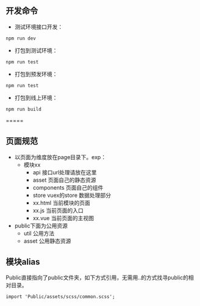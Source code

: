 ## 开发命令

* 测试环境接口开发：
 ```shell
npm run dev
```

* 打包到测试环境：
 ```shell
npm run test
```

* 打包到预发环境：
 ```shell
npm run test
```

* 打包到线上环境：
 ```shell
npm run build
```


=====

## 页面规范

- 以页面为维度放在page目录下。exp：
  - 模块xx
      - api  接口url处理请放在这里
      - asset 页面自己的静态资源
      - components  页面自己的组件
      - store   vuex的store 数据处理部分
      - xx.html 当前模块的页面
      - xx.js   当前页面的入口
      - xx.vue  当前页面的主视图
 - public下面为公用资源
   - util 公用方法 
   - asset 公用静态资源  
   
 ## 模块alias
 Public直接指向了public文件夹，如下方式引用，无需用..的方式找寻public的相对目录。
 ```shell
import 'Public/assets/scss/common.scss';
```
